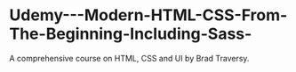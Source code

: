 # Udemy---Modern-HTML-CSS-From-The-Beginning-Including-Sass-
A comprehensive course on HTML, CSS and UI by Brad Traversy.
